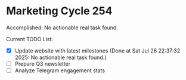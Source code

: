 # Marketing Cycle 254

Accomplished: No actionable real task found.

Current TODO List:

- [x] Update website with latest milestones  (Done at Sat Jul 26 22:37:32 2025: No actionable real task found.)
- [ ] Prepare Q3 newsletter
- [ ] Analyze Telegram engagement stats